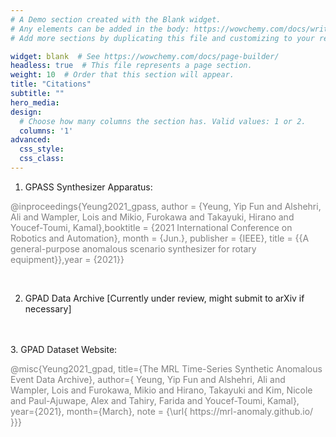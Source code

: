 ```yaml
---
# A Demo section created with the Blank widget.
# Any elements can be added in the body: https://wowchemy.com/docs/writing-markdown-latex/
# Add more sections by duplicating this file and customizing to your requirements.

widget: blank  # See https://wowchemy.com/docs/page-builder/
headless: true  # This file represents a page section.
weight: 10  # Order that this section will appear.
title: "Citations"
subtitle: ""
hero_media: 
design:
  # Choose how many columns the section has. Valid values: 1 or 2.
  columns: '1'
advanced:
  css_style:
  css_class:
---
```

1. GPASS Synthesizer Apparatus:
<p style="color:grey"> @inproceedings{Yeung2021_gpass,
author = {Yeung, Yip Fun and Alshehri, Ali and Wampler, Lois and Mikio, Furokawa and Takayuki, Hirano and Youcef-Toumi, Kamal},booktitle = {2021 International Conference on Robotics and Automation}, month = {Jun.}, publisher = {IEEE}, title = {{A general-purpose anomalous scenario synthesizer for rotary equipment}},year = {2021}}</p>
<br>

2. GPAD Data Archive [Currently under review, might submit to arXiv if necessary]
<br>
<br>
3. GPAD Dataset Website:
<p style="color:grey">@misc{Yeung2021_gpad,
title={The MRL Time-Series Synthetic Anomalous Event Data Archive},
author={ Yeung, Yip Fun and Alshehri, Ali and Wampler, Lois and Furokawa, Mikio and Hirano, Takayuki and Kim, Nicole and Paul-Ajuwape, Alex and Tahiry, Farida and Youcef-Toumi, Kamal}, year={2021}, month={March}, note = {\url{ https://mrl-anomaly.github.io/ }}}</p>
